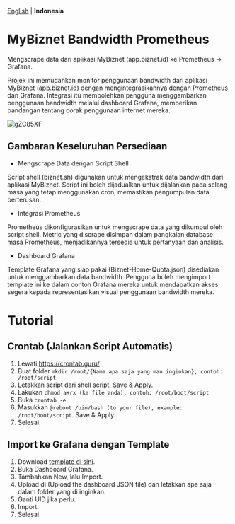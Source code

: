 [English](https://github.com/ryukora/mybiznet-bandwidth-prometheus) | **Indonesia**

# MyBiznet Bandwidth Prometheus
Mengscrape data dari aplikasi MyBiznet (app.biznet.id) ke Prometheus -> Grafana.

Projek ini memudahkan monitor penggunaan bandwidth dari aplikasi MyBiznet (app.biznet.id) dengan mengintegrasikannya dengan Prometheus dan Grafana. 
Integrasi itu membolehkan pengguna menggambarkan penggunaan bandwidth melalui dashboard Grafana, memberikan pandangan tentang corak penggunaan internet mereka.

![gZC85XF](https://i.imgur.com/gZC85XF.png)

## Gambaran Keseluruhan Persediaan

- Mengscrape Data dengan Script Shell

Script shell (biznet.sh) digunakan untuk mengekstrak data bandwidth dari aplikasi MyBiznet.
Script ini boleh dijadualkan untuk dijalankan pada selang masa yang tetap menggunakan cron, memastikan pengumpulan data berterusan.


- Integrasi Prometheus

Prometheus dikonfigurasikan untuk mengscrape data yang dikumpul oleh script shell.
Metric yang discrape disimpan dalam pangkalan database masa Prometheus, menjadikannya tersedia untuk pertanyaan dan analisis.

- Dashboard Grafana

Template Grafana yang siap pakai (Biznet-Home-Quota.json) disediakan untuk menggambarkan data bandwidth.
Pengguna boleh mengimport template ini ke dalam contoh Grafana mereka untuk mendapatkan akses segera kepada representasikan visual penggunaan bandwidth mereka.

# Tutorial

## Crontab (Jalankan Script Automatis)
1. Lewati https://crontab.guru/
2. Buat folder ``mkdir /root/{Nama apa saja yang mau inginkan}, contoh: /root/script``
3. Letakkan script dari shell script, Save & Apply.
4. Lakukan ``chmod a+rx (ke file anda), contoh: /root/boot/script``
5. Buka ``crontab -e``
6. Masukkan ``@reboot /bin/bash (to your file), example: /root/boot/script``. Save & Apply.
7. Selesai.

## Import ke Grafana dengan Template
1. Download [template di sini](https://github.com/ryukora/mybiznet-bandwidth-prometheus/raw/refs/heads/main/Biznet-Home-Quota.json).
2. Buka Dashboard Grafana.
3. Tambahkan New, lalu Import.
4. Upload di (Upload the dashboard JSON file) dan letakkan apa saja dalam folder yang di inginkan.
5. Ganti UID jika perlu.
6. Import.
7. Selesai.
